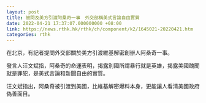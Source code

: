 ```yaml
---
layout: post
title: 被問及美方引渡阿桑奇一事　外交部稱美式言論自由實質
date: 2022-04-21 17:37:07.000000000 +08:00
link: https://news.rthk.hk/rthk/ch/component/k2/1645021-20220421.htm
categories: rthk
---
```


在北京，有記者提問外交部關於美方引渡維基解密創辦人阿桑奇一事。

發言人汪文斌指，阿桑奇的命運表明，揭露別國所謂暴行就是英雄，揭露美國醜聞就是罪犯，是美式言論和新聞自由的實質。

汪文斌指出，阿桑奇被引渡到美國，比維基解密爆料本身，更能讓人看清美國政府偽善面目。
